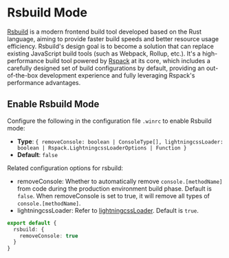 # Rsbuild Mode <Badge type="tip" text=">=0.9.4" />

[Rsbuild](https://rsbuild.dev/) is a modern frontend build tool developed based on the Rust language, aiming to provide faster build speeds and better resource usage efficiency. Rsbuild's design goal is to become a solution that can replace existing JavaScript build tools (such as Webpack, Rollup, etc.). It's a high-performance build tool powered by [Rspack](https://rspack.dev/) at its core, which includes a carefully designed set of build configurations by default, providing an out-of-the-box development experience and fully leveraging Rspack's performance advantages.

## Enable Rsbuild Mode

Configure the following in the configuration file `.winrc` to enable Rsbuild mode:

- **Type**: `{ removeConsole: boolean | ConsoleType[], lightningcssLoader: boolean | Rspack.LightningcssLoaderOptions | Function }`
- **Default**: `false`

Related configuration options for rsbuild:

- removeConsole: Whether to automatically remove `console.[methodName]` from code during the production environment build phase. Default is `false`. When
  removeConsole is set to true, it will remove all types of `console.[methodName]`.
- lightningcssLoader: Refer to [lightningcssLoader](https://rsbuild.dev/zh/config/tools/lightningcss-loader). Default is `true`.

```ts
export default {
  rsbuild: {
    removeConsole: true
  }
}
```
